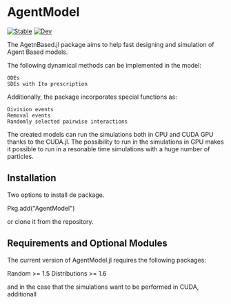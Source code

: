 # AgentModel

[![Stable](https://img.shields.io/badge/docs-stable-blue.svg)](https://gatocor.github.io/AgentBasedModels.jl/)
[![Dev](https://img.shields.io/badge/docs-dev-blue.svg)](https://gatocor.github.io/AgentBasedModels.jl/)

The AgetnBased.jl package aims to help fast designing and simulation of Agent Based models.

The following dynamical methods can be implemented in the model:

    ODEs
    SDEs with Ito prescription

Additionally, the package incorporates special functions as:

    Division events
    Removal events
    Randomly selected pairwise interactions

The created models can run the simulations both in CPU and CUDA GPU thanks to the CUDA.jl. The possibility to run in the simulations in GPU makes it possible to run in a resonable time simulations with a huge number of particles.

## Installation

Two options to install de package.

Pkg.add("AgentModel")

or clone it from the repository.

## Requirements and Optional Modules

The current version of AgentModel.jl requires the following packages:

Random >= 1.5 Distributions >= 1.6

and in the case that the simulations want to be performed in CUDA, additionall